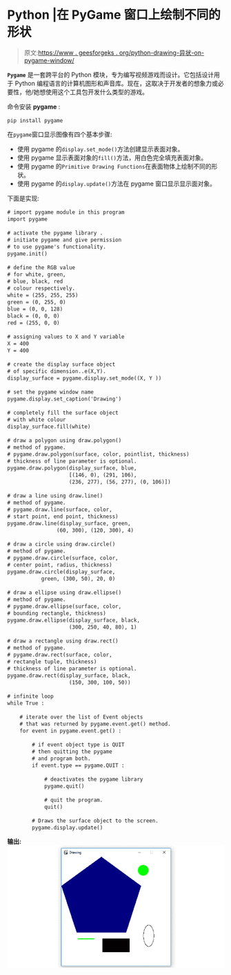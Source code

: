 # Python |在 PyGame 窗口上绘制不同的形状

> 原文:[https://www . geesforgeks . org/python-drawing-异状-on-pygame-window/](https://www.geeksforgeeks.org/python-drawing-different-shapes-on-pygame-window/)

**`Pygame`** 是一套跨平台的 Python 模块，专为编写视频游戏而设计。它包括设计用于 Python 编程语言的计算机图形和声音库。现在，这取决于开发者的想象力或必要性，他/她想使用这个工具包开发什么类型的游戏。

命令安装 **pygame** :

```
pip install pygame

```

在`pygame`窗口显示图像有四个基本步骤:

*   使用 pygame 的`display.set_mode()`方法创建显示表面对象。
*   使用 pygame 显示表面对象的`fill()`方法，用白色完全填充表面对象。
*   使用 pygame 的`Primitive Drawing Functions`在表面物体上绘制不同的形状。
*   使用 pygame 的`display.update()`方法在 pygame 窗口显示显示面对象。

下面是实现:

```
# import pygame module in this program
import pygame

# activate the pygame library .
# initiate pygame and give permission
# to use pygame's functionality.
pygame.init()

# define the RGB value
# for white, green,
# blue, black, red
# colour respectively.
white = (255, 255, 255)
green = (0, 255, 0)
blue = (0, 0, 128)
black = (0, 0, 0)
red = (255, 0, 0)

# assigning values to X and Y variable
X = 400
Y = 400

# create the display surface object
# of specific dimension..e(X,Y).
display_surface = pygame.display.set_mode((X, Y ))

# set the pygame window name
pygame.display.set_caption('Drawing')

# completely fill the surface object 
# with white colour 
display_surface.fill(white)

# draw a polygon using draw.polygon()
# method of pygame.
# pygame.draw.polygon(surface, color, pointlist, thickness)
# thickness of line parameter is optional.
pygame.draw.polygon(display_surface, blue,
                    [(146, 0), (291, 106),
                    (236, 277), (56, 277), (0, 106)])

# draw a line using draw.line()
# method of pygame.
# pygame.draw.line(surface, color,
# start point, end point, thickness) 
pygame.draw.line(display_surface, green,
                (60, 300), (120, 300), 4)

# draw a circle using draw.circle()
# method of pygame.
# pygame.draw.circle(surface, color,
# center point, radius, thickness) 
pygame.draw.circle(display_surface,
           green, (300, 50), 20, 0)

# draw a ellipse using draw.ellipse()
# method of pygame.
# pygame.draw.ellipse(surface, color,
# bounding rectangle, thickness) 
pygame.draw.ellipse(display_surface, black,
                    (300, 250, 40, 80), 1)

# draw a rectangle using draw.rect()
# method of pygame.
# pygame.draw.rect(surface, color,
# rectangle tuple, thickness)
# thickness of line parameter is optional.
pygame.draw.rect(display_surface, black,
                    (150, 300, 100, 50))

# infinite loop
while True :

    # iterate over the list of Event objects
    # that was returned by pygame.event.get() method.
    for event in pygame.event.get() :

        # if event object type is QUIT
        # then quitting the pygame
        # and program both.
        if event.type == pygame.QUIT :

            # deactivates the pygame library
            pygame.quit()

            # quit the program.
            quit()

        # Draws the surface object to the screen. 
        pygame.display.update() 
```

**输出:**
![Output- 1](img/6ee9403a54ed5c0bcd22cb77ecc3c484.png)